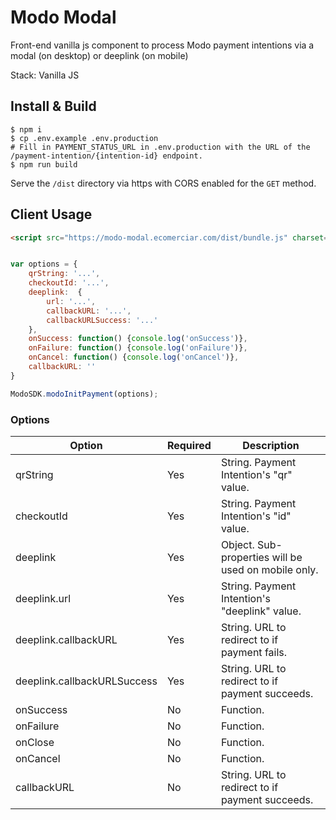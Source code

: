 # Modo Modal

Front-end vanilla js component to process Modo payment intentions via a modal (on desktop) or deeplink (on mobile)

Stack: Vanilla JS

## Install & Build

```
$ npm i
$ cp .env.example .env.production
# Fill in PAYMENT_STATUS_URL in .env.production with the URL of the /payment-intention/{intention-id} endpoint.
$ npm run build
```

Serve the `/dist` directory via https with CORS enabled for the `GET` method. 

## Client Usage

```html
<script src="https://modo-modal.ecomerciar.com/dist/bundle.js" charset="utf-8">
```

```js

var options = {
    qrString: '...',
    checkoutId: '...',
    deeplink:  {
        url: '...',
        callbackURL: '...',
        callbackURLSuccess: '...'
    },
    onSuccess: function() {console.log('onSuccess')},
    onFailure: function() {console.log('onFailure')},
    onCancel: function() {console.log('onCancel')},
    callbackURL: ''
}

ModoSDK.modoInitPayment(options);
```

### Options

|Option |Required  | Description|
--- | --- | ---
|qrString|Yes|String. Payment Intention's "qr" value.|
|checkoutId|Yes|String. Payment Intention's "id" value.|
|deeplink|Yes|Object. Sub-properties will be used on mobile only. |
|deeplink.url|Yes|String. Payment Intention's "deeplink" value.|
|deeplink.callbackURL|Yes|String. URL to redirect to if payment fails.|
|deeplink.callbackURLSuccess|Yes|String. URL to redirect to if payment succeeds.|
|onSuccess|No|Function.|
|onFailure|No|Function.|
|onClose|No|Function.|
|onCancel|No|Function.|
|callbackURL|No|String. URL to redirect to if payment succeeds.|
